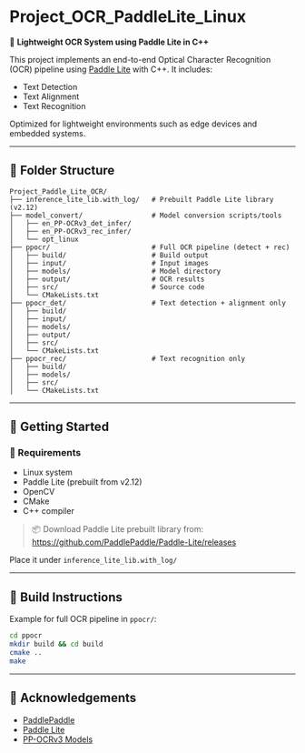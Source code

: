 # Project_OCR_PaddleLite_Linux

📌 **Lightweight OCR System using Paddle Lite in C++**

This project implements an end-to-end Optical Character Recognition (OCR) pipeline using [Paddle Lite](https://github.com/PaddlePaddle/Paddle-Lite) with C++. It includes:
- Text Detection
- Text Alignment
- Text Recognition

Optimized for lightweight environments such as edge devices and embedded systems.

---

## 📁 Folder Structure

```
Project_Paddle_Lite_OCR/
├── inference_lite_lib.with_log/   # Prebuilt Paddle Lite library (v2.12)
├── model_convert/                 # Model conversion scripts/tools
│   ├── en_PP-OCRv3_det_infer/     
│   ├── en_PP-OCRv3_rec_infer/     
│   └── opt_linux                  
├── ppocr/                         # Full OCR pipeline (detect + rec)
│   ├── build/                     # Build output
│   ├── input/                     # Input images
│   ├── models/                    # Model directory
│   ├── output/                    # OCR results
│   ├── src/                       # Source code
│   └── CMakeLists.txt
├── ppocr_det/                     # Text detection + alignment only
│   ├── build/
│   ├── input/
│   ├── models/
│   ├── output/
│   ├── src/
│   └── CMakeLists.txt
├── ppocr_rec/                     # Text recognition only
│   ├── build/
│   ├── models/
│   ├── src/
│   └── CMakeLists.txt
```

---

## 🚀 Getting Started

### 🔧 Requirements
- Linux system
- Paddle Lite (prebuilt from v2.12)
- OpenCV
- CMake
- C++ compiler

> 📦 Download Paddle Lite prebuilt library from:  
> https://github.com/PaddlePaddle/Paddle-Lite/releases

Place it under `inference_lite_lib.with_log/`

---

## 🧱 Build Instructions

Example for full OCR pipeline in `ppocr/`:

```bash
cd ppocr
mkdir build && cd build
cmake ..
make
```

---

## 🧠 Acknowledgements

- [PaddlePaddle](https://github.com/PaddlePaddle)
- [Paddle Lite](https://github.com/PaddlePaddle/Paddle-Lite)
- [PP-OCRv3 Models](https://github.com/PaddlePaddle/PaddleOCR)


